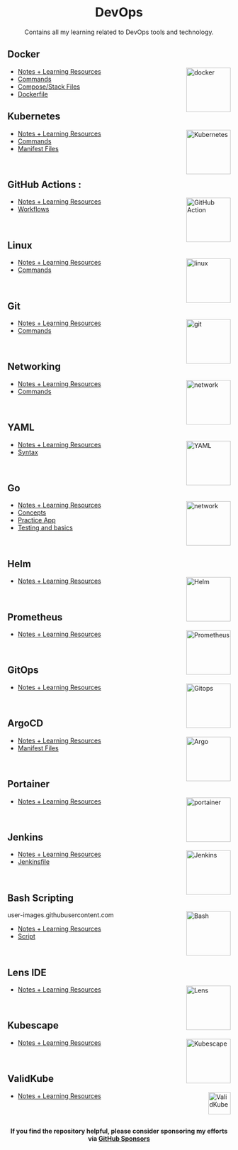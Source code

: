<h1 align="center"> DevOps </h1>

<p align="center"> Contains all my learning related to DevOps tools and technology.</p>

## Docker

<img align="right" src="https://user-images.githubusercontent.com/51878265/200594916-47ba8a4c-fb94-4953-b179-dfb542df9499.png" height="100" alt="docker"> 

- [Notes + Learning Resources](Docker/README.md)
- [Commands](Docker/commands/README.md)
- [Compose/Stack Files](https://github.com/AryanSharma9917/DevOps/tree/main/Docker/YAML)
- [Dockerfile](https://github.com/AryanSharma9917/DevOps/tree/main/Docker/Dockerfile)

<be>

## Kubernetes

<img align="right" src="https://user-images.githubusercontent.com/51878265/200594367-f416d081-af8f-4f48-8008-998d005b317f.png" height="100" alt="Kubernetes"> 

- [Notes + Learning Resources](Kubernetes/README.md)
- [Commands](Kubernetes/commands/README.md)
- [Manifest Files](https://github.com/AryanSharma9917/DevOps/tree/main/Kubernetes/YAML)

<br>

## GitHub Actions :

<img align="right" src="https://user-images.githubusercontent.com/51878265/211621722-c2ddc389-6e4e-4769-9dac-f18f8e71fed3.png" height="100" alt="GitHub Action"> 

- [Notes + Learning Resources](GitHub-Actions/README.md)
- [Workflows](https://github.com/AryanSharma9917/DevOps/tree/main/GitHub-Actions/Workflows)

<br>

## Linux

<img align="right" src="https://user-images.githubusercontent.com/51878265/209197882-51406a8f-04ff-4c53-a362-ac32ae8566ad.png" height="100" alt="linux"> 

- [Notes + Learning Resources](Linux/README.md)
- [Commands](Linux/commands/README.md)

<br>

## Git 

<img align="right" src="https://user-images.githubusercontent.com/51878265/202784470-2c813581-7160-4aaf-b96c-35187795d05b.png" height="100" alt="git"> 

- [Notes + Learning Resources](Git/README.md)
- [Commands](Git/commands/README.md)

<br>

## Networking

<img align="right" src="https://user-images.githubusercontent.com/51878265/204347251-efd0e271-5d3c-4008-bdab-6f6ce5b2195f.png" height="100" alt="network"> 

- [Notes + Learning Resources](Networking/README.md)
- [Commands](Networking/commands/README.md)

<br>

## YAML

<img align="right" src="https://user-images.githubusercontent.com/51878265/202765143-55758916-b631-4c18-aaad-718b42507d67.png" height="100" alt="YAML"> 

- [Notes + Learning Resources](YAML/README.md)
- [Syntax](YAML/syntax/README.md)

<br>

## Go

<img align="right" src="https://user-images.githubusercontent.com/51878265/213385507-52f03107-388c-4992-9b5e-c89de6906e37.png" height="100" alt="network"> 

- [Notes + Learning Resources](Go/README.md)
- [Concepts](https://github.com/AryanSharma9917/DevOps/tree/main/Go/Concepts)
- [Practice App](https://github.com/AryanSharma9917/DevOps/tree/main/Go/App)
- [Testing and basics](https://quii.gitbook.io/learn-go-with-tests/go-fundamentals/)

<br>

## Helm

<img align="right" src="https://user-images.githubusercontent.com/51878265/202859249-b90ac510-d8e8-408d-9c07-0d2bd8e1b092.png" height="100" alt="Helm"> 

- [Notes + Learning Resources](Helm/README.md)

<br>

## Prometheus

<img align="right" src="https://user-images.githubusercontent.com/51878265/202859485-eba6809e-1cb8-4bbc-ab22-efa3c91d6463.png" height="100" alt="Prometheus"> 

- [Notes + Learning Resources](Prometheus/README.md)

<br>

## GitOps

<img align="right" src="https://user-images.githubusercontent.com/51878265/206730962-b20f94c1-17af-48b2-b62c-b6c02dbeeb77.png" height="100" alt="Gitops"> 

- [Notes + Learning Resources](GitOps/README.md)

<br>

## ArgoCD

<img align="right" src="https://user-images.githubusercontent.com/51878265/205495495-b3f0b395-3ce3-42d8-9274-220ff10334f6.png" height="100" alt="Argo"> 

- [Notes + Learning Resources](ArgoCD/README.md)
- [Manifest Files](https://github.com/AryanSharma9917/DevOps/tree/main/ArgoCD/YAML)

<br>

## Portainer

<img align="right" src="https://user-images.githubusercontent.com/51878265/204345912-dee5ddf4-4a91-4b4f-aeb3-5a429de5a7f7.png" height="100" alt="portainer"> 

- [Notes + Learning Resources](Portainer/README.md)

<br>

## Jenkins 

<img align="right" src="https://user-images.githubusercontent.com/51878265/209197795-570330e6-fbee-4bf3-a42e-b8609e3afc46.png" height="100" alt="Jenkins"> 

- [Notes + Learning Resources](Jenkins/README.md)
- [Jenkinsfile](https://github.com/AryanSharma9917/DevOps/tree/main/Jenkins/Jenkinsfile)

<br>

## Bash Scripting 
user-images.githubusercontent.com
<img align="right" src="https://user-images.githubusercontent.com/51878265/200594989-b1406680-ed41-478a-84d5-7c35b287e112.png" height="100" alt="Bash"> 

- [Notes + Learning Resources](Bash-Scripting/README.md)
- [Script](https://github.com/AryanSharma9917/DevOps/tree/main/Bash-Scripting/Scripts)

<br>

## Lens IDE

<img align="right" src="https://user-images.githubusercontent.com/51878265/208243882-9c4f03fe-7aa3-4f42-84c4-ab90047e056b.png" height="100" alt="Lens"> 

- [Notes + Learning Resources](Lens/README.md)

<br>

## Kubescape 

<img align="right" src="https://user-images.githubusercontent.com/51878265/208244012-919ce817-32c1-40fe-b31f-44dba72655da.png" height="100" alt="Kubescape"> 

- [Notes + Learning Resources](Kubescape/README.md)

<br>

## ValidKube 

<img align="right" src="https://user-images.githubusercontent.com/51878265/208244291-3e43c1aa-cee1-4943-8775-21189cab3dcd.png" height="50" alt="ValidKube"> 

- [Notes + Learning Resources](Validkube/README.md)

<br>
<br>

<div align="center">
 
<b>If you find the repository helpful, please consider sponsoring my efforts via <a href="https://github.com/sponsors/AryanSharma9917">GitHub Sponsors</a></b>

</div>

<!-- ### Topic to cover
- Ansible
- Terraform
- CI/CD
- Advanced Networking
 -->
